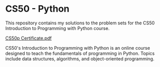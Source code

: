 # CS50 - Python

This repository contains my solutions to the problem sets for the CS50 Introduction to Programming with Python course.

[CS50p Certificate.pdf](https://github.com/user-attachments/files/18052217/CS50p.Certificate.pdf)

CS50's Introduction to Programming with Python is an online course designed to teach the fundamentals of programming in Python.  Topics include data structures, algorithms, and object-oriented programming.
